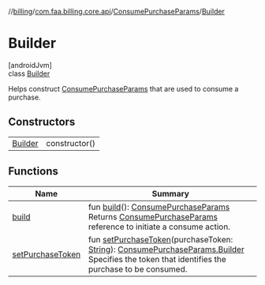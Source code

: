 //[billing](../../../../index.md)/[com.faa.billing.core.api](../../index.md)/[ConsumePurchaseParams](../index.md)/[Builder](index.md)

# Builder

[androidJvm]\
class [Builder](index.md)

Helps construct [ConsumePurchaseParams](../index.md) that are used to consume a purchase.

## Constructors

| | |
|---|---|
| [Builder](-builder.md) | constructor() |

## Functions

| Name | Summary |
|---|---|
| [build](build.md) | fun [build](build.md)(): [ConsumePurchaseParams](../index.md)<br>Returns [ConsumePurchaseParams](../index.md) reference to initiate a consume action. |
| [setPurchaseToken](set-purchase-token.md) | fun [setPurchaseToken](set-purchase-token.md)(purchaseToken: [String](https://kotlinlang.org/api/latest/jvm/stdlib/kotlin/-string/index.html)): [ConsumePurchaseParams.Builder](index.md)<br>Specifies the token that identifies the purchase to be consumed. |
